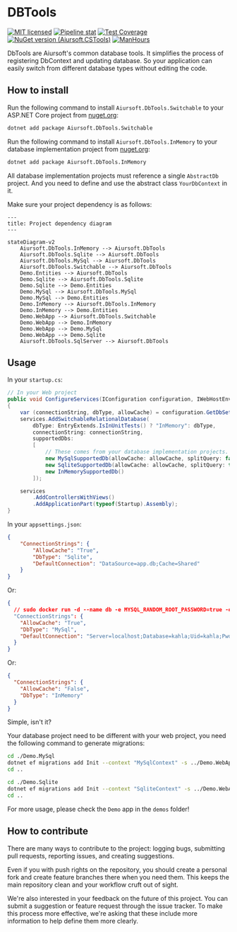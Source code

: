 # DBTools

[![MIT licensed](https://img.shields.io/badge/license-MIT-blue.svg)](https://gitlab.aiursoft.cn/aiursoft/DbTools/-/blob/master/LICENSE)
[![Pipeline stat](https://gitlab.aiursoft.cn/aiursoft/DbTools/badges/master/pipeline.svg)](https://gitlab.aiursoft.cn/aiursoft/DbTools/-/pipelines)
[![Test Coverage](https://gitlab.aiursoft.cn/aiursoft/DbTools/badges/master/coverage.svg)](https://gitlab.aiursoft.cn/aiursoft/DbTools/-/pipelines)
[![NuGet version (Aiursoft.CSTools)](https://img.shields.io/nuget/v/Aiursoft.DbTools.svg)](https://www.nuget.org/packages/Aiursoft.DbTools/)
[![ManHours](https://manhours.aiursoft.cn/r/gitlab.aiursoft.cn/aiursoft/dbtools.svg)](https://gitlab.aiursoft.cn/aiursoft/dbtools/-/commits/master?ref_type=heads)

DbTools are Aiursoft's common database tools. It simplifies the process of registering DbContext and updating database. So your application can easily switch from different database types without editing the code.

## How to install

Run the following command to install `Aiursoft.DbTools.Switchable` to your ASP.NET Core project from [nuget.org](https://www.nuget.org/packages/Aiursoft.DbTools.Switchable/):

```bash
dotnet add package Aiursoft.DbTools.Switchable
```

Run the following command to install `Aiursoft.DbTools.InMemory` to your database implementation project from [nuget.org](https://www.nuget.org/packages/Aiursoft.DbTools.InMemory/):

```bash
dotnet add package Aiursoft.DbTools.InMemory
```

All database implementation projects must reference a single `AbstractDb` project. And you need to define and use the abstract class `YourDbContext` in it.

Make sure your project dependency is as follows:

```mermaid
---
title: Project dependency diagram
---

stateDiagram-v2
    Aiursoft.DbTools.InMemory --> Aiursoft.DbTools
    Aiursoft.DbTools.Sqlite --> Aiursoft.DbTools
    Aiursoft.DbTools.MySql --> Aiursoft.DbTools
    Aiursoft.DbTools.Switchable --> Aiursoft.DbTools
    Demo.Entities --> Aiursoft.DbTools
    Demo.Sqlite --> Aiursoft.DbTools.Sqlite
    Demo.Sqlite --> Demo.Entities
    Demo.MySql --> Aiursoft.DbTools.MySql
    Demo.MySql --> Demo.Entities
    Demo.InMemory --> Aiursoft.DbTools.InMemory
    Demo.InMemory --> Demo.Entities
    Demo.WebApp --> Aiursoft.DbTools.Switchable
    Demo.WebApp --> Demo.InMemory
    Demo.WebApp --> Demo.MySql
    Demo.WebApp --> Demo.Sqlite
    Aiursoft.DbTools.SqlServer --> Aiursoft.DbTools
```

## Usage

In your `startup.cs`:

```csharp
// In your Web project
public void ConfigureServices(IConfiguration configuration, IWebHostEnvironment environment, IServiceCollection services)
{
    var (connectionString, dbType, allowCache) = configuration.GetDbSettings();
    services.AddSwitchableRelationalDatabase(
        dbType: EntryExtends.IsInUnitTests() ? "InMemory": dbType,
        connectionString: connectionString,
        supportedDbs:
        [
            // These comes from your database implementation projects.
            new MySqlSupportedDb(allowCache: allowCache, splitQuery: false),
            new SqliteSupportedDb(allowCache: allowCache, splitQuery: true),
            new InMemorySupportedDb()
        ]);

    services
        .AddControllersWithViews()
        .AddApplicationPart(typeof(Startup).Assembly);
}
```

In your `appsettings.json`:

```json
{
    "ConnectionStrings": {
        "AllowCache": "True",
        "DbType": "Sqlite",
        "DefaultConnection": "DataSource=app.db;Cache=Shared"
    }
}

```

Or:

```json
{
  // sudo docker run -d --name db -e MYSQL_RANDOM_ROOT_PASSWORD=true -e MYSQL_DATABASE=kahla -e MYSQL_USER=kahla -e MYSQL_PASSWORD=kahla_password -p 3306:3306 mysql
  "ConnectionStrings": {
    "AllowCache": "True",
    "DbType": "MySql",
    "DefaultConnection": "Server=localhost;Database=kahla;Uid=kahla;Pwd=kahla_password;"
  }
}
```

Or:

```json
{
  "ConnectionStrings": {
    "AllowCache": "False",
    "DbType": "InMemory"
  }
}
```

Simple, isn't it?

Your database project need to be different with your web project, you need the following command to generate migrations:

```bash
cd ./Demo.MySql
dotnet ef migrations add Init --context "MySqlContext" -s ../Demo.WebApp/Demo.WebApp.csproj
cd ..

cd ./Demo.Sqlite
dotnet ef migrations add Init --context "SqliteContext" -s ../Demo.WebApp/Demo.WebApp.csproj
cd ..
```

For more usage, please check the `Demo` app in the `demos` folder!

## How to contribute

There are many ways to contribute to the project: logging bugs, submitting pull requests, reporting issues, and creating suggestions.

Even if you with push rights on the repository, you should create a personal fork and create feature branches there when you need them. This keeps the main repository clean and your workflow cruft out of sight.

We're also interested in your feedback on the future of this project. You can submit a suggestion or feature request through the issue tracker. To make this process more effective, we're asking that these include more information to help define them more clearly.
